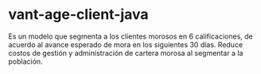 # vant-age-client-java
Es un modelo que segmenta a los clientes morosos en 6 calificaciones, de acuerdo al avance esperado de mora en los siguientes 30 días. Reduce costos de gestión y administración de cartera morosa al segmentar a la población.
